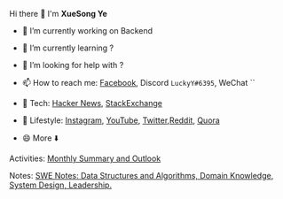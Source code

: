 Hi there 👋 I'm **XueSong Ye**

- 🔭 I’m currently working on Backend
- 🌱 I’m currently learning ?
- 🤔 I’m looking for help with ?
- 📫 How to reach me: [Facebook](https://www.facebook.com/xuesong.ye96), Discord `LuckyY#6395`, WeChat ``
- 💬 Tech: [Hacker News](https://news.ycombinator.com/user?id=yexuesong), [StackExchange](https://stackexchange.com/users/11177644/xuesong-ye)
- 👯 Lifestyle: [Instagram](https://instagram.com/xuesong.ye/), [YouTube](https://www.youtube.com/channel/UCrPZtHmt_ZZE2ZCTTui3W_Q), [Twitter](https://twitter.com/XueSongYe),[Reddit](https://www.reddit.com/user/TheOtherSideOfTheSea), [Quora](https://www.quora.com/profile/Xuesong-Ye)

- 😄 More ⬇️

Activities: [Monthly Summary and Outlook](https://yxs.github.io/monthly/)

Notes: [SWE Notes: Data Structures and Algorithms, Domain Knowledge, System Design, Leadership.](https://yxs.github.io/swe-notes/)

<!--
**yxs/yxs** is a ✨ _special_ ✨ repository because its `README.md` (this file) appears on your GitHub profile.

Here are some ideas to get you started:

- 🔭 I’m currently working on ...
- 🌱 I’m currently learning ...
- 👯 I’m looking to collaborate on ...
- 🤔 I’m looking for help with ...
- 💬 Ask me about ...
- 📫 How to reach me: ...
- 😄 Pronouns: ...
- ⚡ Fun fact: ...
-->
